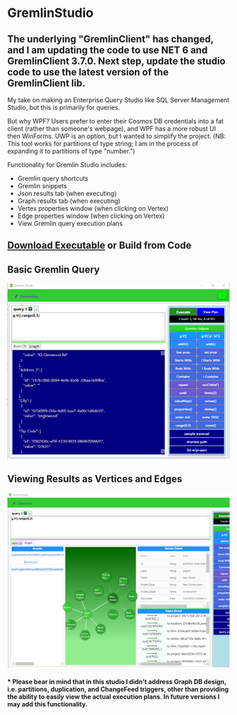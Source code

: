 # GremlinStudio
## The underlying "GremlinClient" has changed, and I am updating the code to use NET 6 and GremlinClient 3.7.0.  Next step, update the studio code to use the latest version of the GremlinClient lib. ##

My take on making an Enterprise Query Studio like SQL Server Management Studio, but this is primarily for queries.

But why WPF?  Users prefer to enter their Cosmos DB credentials into a fat client (rather than someone's webpage), and WPF has a more robust UI then WinForms.  UWP is an option, but I wanted to simplify the project.  (NB: This tool works for partitions of type string; I am in the process of expanding it to partitions of type "number.")

Functionality for Gremlin Studio includes:
- Gremlin query shortcuts
- Gremlin snippets
- Json results tab (when executing)
- Graph results tab (when executing)
- Vertex properties window (when clicking on Vertex)
- Edge properties window (when clicking on Vertex)
- View Gremlin query execution plans

## [Download Executable](https://gremlineditor.azurewebsites.net) or Build from Code

## Basic Gremlin Query
![](res/screenshotMain.png)

## Viewing Results as Vertices and Edges
![](res/screenshotGraph.png)

#### * Please bear in mind that in this studio I didn't address Graph DB design, i.e. partitions, duplication, and ChangeFeed triggers, other than providing the ability to easily view the actual execution plans.  In future versions I may add this functionality.
